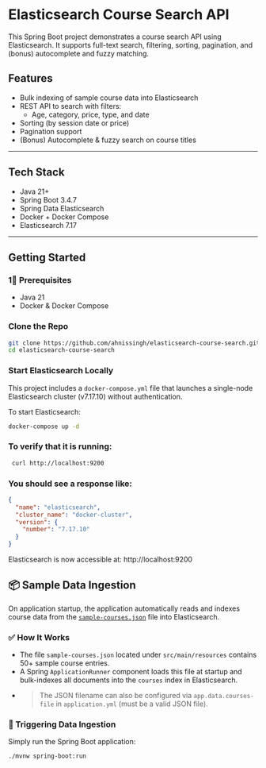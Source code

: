 # Elasticsearch Course Search API

This Spring Boot project demonstrates a course search API using Elasticsearch.
It supports full-text search, filtering, sorting, pagination, and (bonus) autocomplete and fuzzy matching.

## Features

- Bulk indexing of sample course data into Elasticsearch
- REST API to search with filters:
    - Age, category, price, type, and date
- Sorting (by session date or price)
- Pagination support
- (Bonus) Autocomplete & fuzzy search on course titles

---

## Tech Stack

- Java 21+
- Spring Boot 3.4.7
- Spring Data Elasticsearch
- Docker + Docker Compose
- Elasticsearch 7.17

---

## Getting Started

### 1⃣ Prerequisites

- Java 21
- Docker & Docker Compose

### Clone the Repo

```bash
git clone https://github.com/ahnissingh/elasticsearch-course-search.git
cd elasticsearch-course-search
```

### Start Elasticsearch Locally

This project includes a `docker-compose.yml` file that launches a single-node Elasticsearch cluster (v7.17.10) without
authentication.

To start Elasticsearch:

```bash
docker-compose up -d
```

### To verify that it is running:

```bash
 curl http://localhost:9200
```

### You should see a response like:
```json
{
  "name": "elasticsearch",
  "cluster_name": "docker-cluster",
  "version": {
    "number": "7.17.10"
  }
}
```
Elasticsearch is now accessible at: http://localhost:9200


## 📦 Sample Data Ingestion

On application startup, the application automatically reads and indexes course data from the [`sample-courses.json`](src/main/resources/sample-courses.json) file into Elasticsearch.

### ✅ How It Works

- The file `sample-courses.json` located under `src/main/resources` contains 50+ sample course entries.
- A Spring `ApplicationRunner` component loads this file at startup and bulk-indexes all documents into the `courses` index in Elasticsearch.
- > The JSON filename can also be configured via `app.data.courses-file` in `application.yml` (must be a valid JSON file).


### 🔄 Triggering Data Ingestion

Simply run the Spring Boot application:

```bash
./mvnw spring-boot:run
